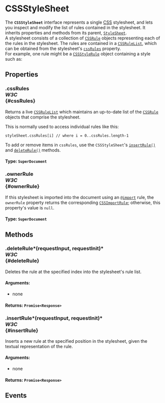 # CSSStyleSheet

<div class='overview'><span class="seoSummary">The <strong><code>CSSStyleSheet</code></strong> interface represents a single <a href="/en-US/docs/Web/CSS">CSS</a> stylesheet, and lets you inspect and modify the list of rules contained in the stylesheet.</span> It inherits properties and methods from its parent, <a href="/en-US/docs/Web/API/StyleSheet" title="An object implementing the StyleSheet interface represents a single style sheet. CSS style sheets will further implement the more specialized CSSStyleSheet interface."><code>StyleSheet</code></a>.</div>

<div class='overview'>A stylesheet consists of a collection of <a href="/en-US/docs/Web/API/CSSRule" title="The CSSRule interface represents a single CSS rule. There are several types of rules, listed in the Type constants section below."><code>CSSRule</code></a> objects representing each of the rules in the stylesheet. The rules are contained in a <a href="/en-US/docs/Web/API/CSSRuleList" title="A CSSRuleList is an (indirect-modify only) array-like object containing an ordered collection of CSSRule objects."><code>CSSRuleList</code></a>, which can be obtained from the stylesheet's <a href="/en-US/docs/Web/API/CSSStyleSheet/cssRules" title="The read-only CSSStyleSheet property cssRules returns a live CSSRuleList which provides a real-time, up-to-date list of every CSS rule which comprises the stylesheet."><code>cssRules</code></a> property.</div>

<div class='overview'>For example, one rule might be a <a href="/en-US/docs/Web/API/CSSStyleRule" title="CSSStyleRule represents a single CSS style rule. It implements the CSSRule interface with a type value of 1 (CSSRule.STYLE_RULE)."><code>CSSStyleRule</code></a> object containing a style such as:</div>

## Properties

### .cssRules <div class="specs"><i>W3C</i></div> {#cssRules}


 <p>Returns a live <a href="/en-US/docs/Web/API/CSSRuleList" title="A CSSRuleList is an (indirect-modify only) array-like object containing an ordered collection of CSSRule objects."><code>CSSRuleList</code></a> which maintains an up-to-date list of the <a href="/en-US/docs/Web/API/CSSRule" title="The CSSRule interface represents a single CSS rule. There are several types of rules, listed in the Type constants section below."><code>CSSRule</code></a> objects that comprise the stylesheet.</p>
 <p>This is normally used to access individual rules like this:</p>
 <pre><code>styleSheet.cssRules[i] // where i = 0..cssRules.length-1</code></pre>
 <p>To add or remove items in <code>cssRules</code>, use the&nbsp;<code>CSSStyleSheet</code>'s <a href="/en-US/docs/Web/API/CSSStyleSheet/insertRule" title="The CSSStyleSheet.insertRule() method inserts a new CSS rule into the current style sheet, with some restrictions."><code>insertRule()</code></a> and <a href="/en-US/docs/Web/API/CSSStyleSheet/deleteRule" title="The CSSStyleSheet method deleteRule() removes a rule from the stylesheet object."><code>deleteRule()</code></a> methods.</p>
 

#### **Type**: `SuperDocument`

### .ownerRule <div class="specs"><i>W3C</i></div> {#ownerRule}

If this stylesheet is imported into the document using an <a href="/en-US/docs/Web/CSS/@import" title="The @import CSS at-rule is used to import style rules from other style sheets. These rules must precede all other types of rules, except @charset rules; as it is not a nested statement, @import cannot be used inside conditional group at-rules."><code>@import</code></a> rule, the <code>ownerRule</code> property returns the corresponding <a class="new" href="/en-US/docs/Web/API/CSSImportRule" rel="nofollow" title="The documentation about this has not yet been written; please consider contributing!"><code>CSSImportRule</code></a>; otherwise, this property's value is <code>null</code>.

#### **Type**: `SuperDocument`

## Methods

### .deleteRule*(requestInput, requestInit)* <div class="specs"><i>W3C</i></div> {#deleteRule}

Deletes the rule at the specified index into the stylesheet's rule list.

#### **Arguments**:


 - none

#### **Returns**: `Promise<Response>`

### .insertRule*(requestInput, requestInit)* <div class="specs"><i>W3C</i></div> {#insertRule}

Inserts a new rule at the specified position in the stylesheet, given the textual representation of the rule.

#### **Arguments**:


 - none

#### **Returns**: `Promise<Response>`

## Events
